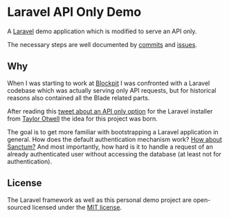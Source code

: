 # Laravel API Only Demo

A [Laravel](https://laravel.com) demo application which is modified to serve an API only.

The necessary steps are well documented by
 [commits](https://github.com/s3huber/laravel-api-only-demo/commits/main) and
 [issues](https://github.com/s3huber/laravel-api-only-demo/issues).

## Why

When I was starting to work at [Blockpit](https://blockpit.io) I was confronted with a Laravel codebase which was
 actually serving only API requests, but for historical reasons also contained all the Blade related parts.

After reading this
 [tweet about an API only option](https://twitter.com/taylorotwell/status/1483892844968427532)
 for the Laravel installer from [Taylor Otwell](https://twitter.com/taylorotwell)
 the idea for this project was born.

The goal is to get more familiar with bootstrapping a Laravel application in general.
 How does the default authentication mechanism work?
 [How about Sanctum?](https://github.com/s3huber/laravel-api-only-demo/issues/8)
 And most importantly, how hard is it to handle a request of an already authenticated user without 
 accessing the database (at least not for authentication).

## License

The Laravel framework as well as this personal demo project are open-sourced licensed under the
 [MIT license](https://opensource.org/licenses/MIT).
